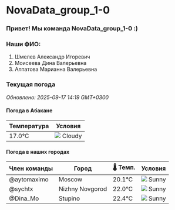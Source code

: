 # NovaData_group_1-0
### Привет! Мы команда NovaData_group_1-0 :)

### Наши ФИО:
1. Шмелев Александр Игоревич
2. Моисеева Дина Валерьевна
3. Алпатова Марианна Валерьевна

### Текущая погода
<!-- WEATHER:START -->
_Обновлено: 2025-09-17 14:19 GMT+0300_

#### Погода в Абакане

| Температура | Условия |
|-------------|----------|
| 17.0°C     | ![](https://cdn.weatherapi.com/weather/64x64/day/119.png) Cloudy |

#### Погода в наших городах

| Член команды  | Город               | 🌡️ Темп.  | Условия          |
|---------------|---------------------|-----------|--------------------|
| @aytomaximo    | Moscow              |   20.1°C | ![](https://cdn.weatherapi.com/weather/64x64/day/113.png) Sunny        |
| @sychtx        | Nizhny Novgorod     |   22.0°C | ![](https://cdn.weatherapi.com/weather/64x64/day/113.png) Sunny        |
| @Dina_Mo       | Stupino             |   22.4°C | ![](https://cdn.weatherapi.com/weather/64x64/day/113.png) Sunny        |

<!-- WEATHER:END -->
